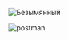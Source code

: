 ![Безымянный](https://user-images.githubusercontent.com/116311108/200306142-d779716c-c3bd-4237-a64a-a4ac7bd549ba.png)


![postman](https://user-images.githubusercontent.com/116311108/200311996-7d2144fa-3b8d-4a5d-b171-6379d8c913a3.png)
